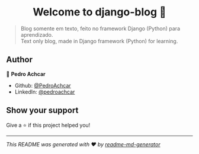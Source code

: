 <h1 align="center">Welcome to django-blog 👋</h1>
<p>
</p>

> Blog somente em texto, feito no framework Django (Python) para aprendizado.<br/>
> Text only blog, made in Django framework (Python) for learning.
## Author

👤 **Pedro Achcar**

* Github: [@PedroAchcar](https://github.com/PedroAchcar)
* LinkedIn: [@pedroachcar](https://linkedin.com/in/pedroachcar)

## Show your support

Give a ⭐️ if this project helped you!

***
_This README was generated with ❤️ by [readme-md-generator](https://github.com/kefranabg/readme-md-generator)_
